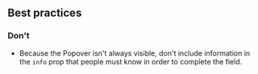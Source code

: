 ## Best practices

### Don't

- Because the Popover isn't always visible, don't include information in the `info` prop that people must know in order to complete the field.
